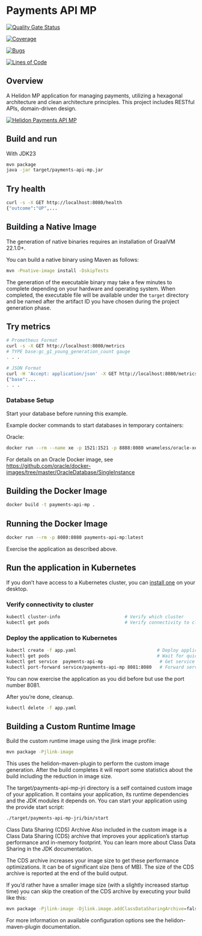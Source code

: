 # Payments API MP

[![Quality Gate Status](https://sonarcloud.io/api/project_badges/measure?project=aguirre-jes_payments-api&metric=alert_status)](https://sonarcloud.io/summary/new_code?id=aguirre-jes_payments-api)

[![Coverage](https://sonarcloud.io/api/project_badges/measure?project=aguirre-jes_payments-api&metric=coverage)](https://sonarcloud.io/summary/new_code?id=aguirre-jes_payments-api)

[![Bugs](https://sonarcloud.io/api/project_badges/measure?project=aguirre-jes_payments-api&metric=bugs)](https://sonarcloud.io/summary/new_code?id=aguirre-jes_payments-api)

[![Lines of Code](https://sonarcloud.io/api/project_badges/measure?project=aguirre-jes_payments-api&metric=ncloc)](https://sonarcloud.io/summary/new_code?id=aguirre-jes_payments-api)

## Overview

A Helidon MP application for managing payments, utilizing a hexagonal architecture and clean architecture principles. This project includes RESTful APIs, domain-driven design.

[![Helidon Payments API MP](https://mermaid.ink/img/pako:eNqllE2P2jAQhv-K5b20UqAkAQJRtVKCqYSEtAgWVWrTg0kcsOrYke20yyL-e50PAqHd9lAfosx45vGbmYlPMBYJgT7cS5wfwDOKODBLFbvaEcH5iyaSYwY-C8mSCNYBd0FBnjMaY00Fv424i0Iiw5SDJT4SeR9WLrT8GsGwUJQTpcCca6opUR938sPjTEgClmJP48pcF4yoCH7rMghPuo6utVqsDH8laYblEayE1DX73YLnhX5vcKDX6xkV3bTNU5m2IbHgyV3iU6Hfyuxoub6tAnSjIUhwbqrb0GaCaykYMw4LrOebZxCsFqqhP5byrxwjqnJuKt5VXJe4JrlQVAtpymiBtpMX7J8EbheGt1VEggU34SmOmw602TNGCdeqlRWgG1kBqpwoNBSENd5hdZ-_IfIHjW_a15aqfsYMK4VICpJ6XFLKmP_ghMOZN7eUqdB34j-k1WrM3k-a6IPv5C9WLJiQl-07Xl42rsGNxt48DP-Ks_-Bw02pG-JkEgyQ-19EcilRTQw_IXs-aolutd4k1tu_FdIMZVPIW6eZJascoaoknY0AWWUTLx93u7ddWChsRULL3Bk0gb6WBbFgRqQ5xJjwVOZEUB9IRiLom9eEpLhguvzlzyYtx_yLENklU4pif4B-ipkyVpEnWBNEsbk0stYrzYwQORMF19CfuBUD-if4An1n4vS96XA0sB3X88YTx4JH6NveoO96w-nYHrr2aGiPnLMFX6tTB_2RCbfHrjue2t7E85zzL_egiMs?type=png)](https://mermaid.live/edit#pako:eNqllE2P2jAQhv-K5b20UqAkAQJRtVKCqYSEtAgWVWrTg0kcsOrYke20yyL-e50PAqHd9lAfosx45vGbmYlPMBYJgT7cS5wfwDOKODBLFbvaEcH5iyaSYwY-C8mSCNYBd0FBnjMaY00Fv424i0Iiw5SDJT4SeR9WLrT8GsGwUJQTpcCca6opUR938sPjTEgClmJP48pcF4yoCH7rMghPuo6utVqsDH8laYblEayE1DX73YLnhX5vcKDX6xkV3bTNU5m2IbHgyV3iU6Hfyuxoub6tAnSjIUhwbqrb0GaCaykYMw4LrOebZxCsFqqhP5byrxwjqnJuKt5VXJe4JrlQVAtpymiBtpMX7J8EbheGt1VEggU34SmOmw602TNGCdeqlRWgG1kBqpwoNBSENd5hdZ-_IfIHjW_a15aqfsYMK4VICpJ6XFLKmP_ghMOZN7eUqdB34j-k1WrM3k-a6IPv5C9WLJiQl-07Xl42rsGNxt48DP-Ks_-Bw02pG-JkEgyQ-19EcilRTQw_IXs-aolutd4k1tu_FdIMZVPIW6eZJascoaoknY0AWWUTLx93u7ddWChsRULL3Bk0gb6WBbFgRqQ5xJjwVOZEUB9IRiLom9eEpLhguvzlzyYtx_yLENklU4pif4B-ipkyVpEnWBNEsbk0stYrzYwQORMF19CfuBUD-if4An1n4vS96XA0sB3X88YTx4JH6NveoO96w-nYHrr2aGiPnLMFX6tTB_2RCbfHrjue2t7E85zzL_egiMs)

## Build and run

With JDK23

```bash
mvn package
java -jar target/payments-api-mp.jar
```

## Try health

```bash
curl -s -X GET http://localhost:8080/health
{"outcome":"UP",...

```

## Building a Native Image

The generation of native binaries requires an installation of GraalVM 22.1.0+.

You can build a native binary using Maven as follows:

```bash
mvn -Pnative-image install -DskipTests
```

The generation of the executable binary may take a few minutes to complete depending on
your hardware and operating system. When completed, the executable file will be available
under the `target` directory and be named after the artifact ID you have chosen during the
project generation phase.

## Try metrics

```bash
# Prometheus Format
curl -s -X GET http://localhost:8080/metrics
# TYPE base:gc_g1_young_generation_count gauge
. . .

# JSON Format
curl -H 'Accept: application/json' -X GET http://localhost:8080/metrics
{"base":...
. . .
```

### Database Setup

Start your database before running this example.

Example docker commands to start databases in temporary containers:

Oracle:

```bash
docker run --rm --name xe -p 1521:1521 -p 8888:8080 wnameless/oracle-xe-11g-r2
```

For details on an Oracle Docker image, see https://github.com/oracle/docker-images/tree/master/OracleDatabase/SingleInstance

## Building the Docker Image

```bash
docker build -t payments-api-mp .
```

## Running the Docker Image

```bash
docker run --rm -p 8080:8080 payments-api-mp:latest
```

Exercise the application as described above.

## Run the application in Kubernetes

If you don’t have access to a Kubernetes cluster, you can [install one](https://helidon.io/docs/latest/#/about/kubernetes) on your desktop.

### Verify connectivity to cluster

```bash
kubectl cluster-info                        # Verify which cluster
kubectl get pods                            # Verify connectivity to cluster
```

### Deploy the application to Kubernetes

```bash
kubectl create -f app.yaml                              # Deploy application
kubectl get pods                                        # Wait for quickstart pod to be RUNNING
kubectl get service  payments-api-mp                     # Get service info
kubectl port-forward service/payments-api-mp 8081:8080   # Forward service port to 8081
```

You can now exercise the application as you did before but use the port number 8081.

After you’re done, cleanup.

```bash
kubectl delete -f app.yaml
```

## Building a Custom Runtime Image

Build the custom runtime image using the jlink image profile:

```bash
mvn package -Pjlink-image
```

This uses the helidon-maven-plugin to perform the custom image generation.
After the build completes it will report some statistics about the build including the reduction in image size.

The target/payments-api-mp-jri directory is a self contained custom image of your application. It contains your application,
its runtime dependencies and the JDK modules it depends on. You can start your application using the provide start script:

```bash
./target/payments-api-mp-jri/bin/start
```

Class Data Sharing (CDS) Archive
Also included in the custom image is a Class Data Sharing (CDS) archive that improves your application’s startup
performance and in-memory footprint. You can learn more about Class Data Sharing in the JDK documentation.

The CDS archive increases your image size to get these performance optimizations. It can be of significant size (tens of MB).
The size of the CDS archive is reported at the end of the build output.

If you’d rather have a smaller image size (with a slightly increased startup time) you can skip the creation of the CDS
archive by executing your build like this:

```bash
mvn package -Pjlink-image -Djlink.image.addClassDataSharingArchive=false
```

For more information on available configuration options see the helidon-maven-plugin documentation.
